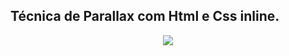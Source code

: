 ## Técnica de Parallax com Html e Css inline.
<div align="center">
<img src="https://user-images.githubusercontent.com/81385265/147507804-09360e38-5690-4133-b850-73d95b19f023.png" />
</div>

